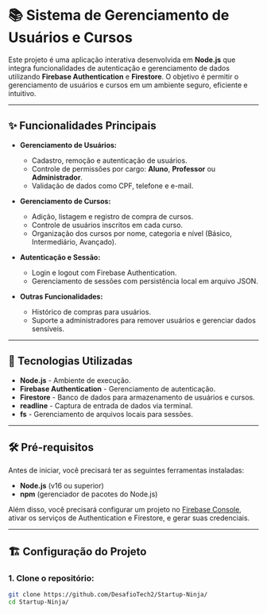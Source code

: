 # 📚 Sistema de Gerenciamento de Usuários e Cursos  

Este projeto é uma aplicação interativa desenvolvida em **Node.js** que integra funcionalidades de autenticação e gerenciamento de dados utilizando **Firebase Authentication** e **Firestore**. O objetivo é permitir o gerenciamento de usuários e cursos em um ambiente seguro, eficiente e intuitivo.

---

## ✨ **Funcionalidades Principais**
- **Gerenciamento de Usuários:**
  - Cadastro, remoção e autenticação de usuários.
  - Controle de permissões por cargo: **Aluno**, **Professor** ou **Administrador**.
  - Validação de dados como CPF, telefone e e-mail.

- **Gerenciamento de Cursos:**
  - Adição, listagem e registro de compra de cursos.
  - Controle de usuários inscritos em cada curso.
  - Organização dos cursos por nome, categoria e nível (Básico, Intermediário, Avançado).

- **Autenticação e Sessão:**
  - Login e logout com Firebase Authentication.
  - Gerenciamento de sessões com persistência local em arquivo JSON.

- **Outras Funcionalidades:**
  - Histórico de compras para usuários.
  - Suporte a administradores para remover usuários e gerenciar dados sensíveis.

---

## 🚀 **Tecnologias Utilizadas**
- **Node.js** - Ambiente de execução.
- **Firebase Authentication** - Gerenciamento de autenticação.
- **Firestore** - Banco de dados para armazenamento de usuários e cursos.
- **readline** - Captura de entrada de dados via terminal.
- **fs** - Gerenciamento de arquivos locais para sessões.

---

## 🛠️ **Pré-requisitos**
Antes de iniciar, você precisará ter as seguintes ferramentas instaladas:
- **Node.js** (v16 ou superior)
- **npm** (gerenciador de pacotes do Node.js)

Além disso, você precisará configurar um projeto no [Firebase Console](https://console.firebase.google.com/), ativar os serviços de Authentication e Firestore, e gerar suas credenciais.

---

## 🏗️ **Configuração do Projeto**

### 1. Clone o repositório:
```bash
git clone https://github.com/DesafioTech2/Startup-Ninja/
cd Startup-Ninja/
